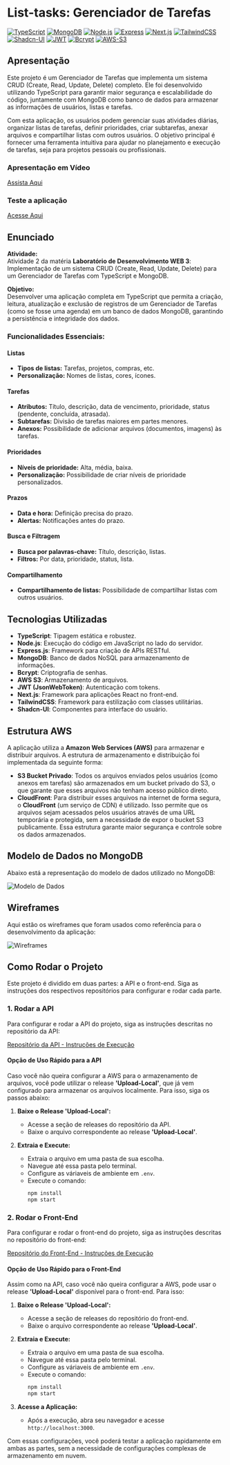 # List-tasks: Gerenciador de Tarefas

[![TypeScript](https://img.shields.io/badge/TypeScript-4.x-blue)](https://www.typescriptlang.org/) 
[![MongoDB](https://img.shields.io/badge/MongoDB-5.x-green)](https://www.mongodb.com/) 
[![Node.js](https://img.shields.io/badge/Node.js-18.x-green)](https://nodejs.org/) 
[![Express](https://img.shields.io/badge/Express-4.x-black)](https://expressjs.com/) 
[![Next.js](https://img.shields.io/badge/Next.js-13.x-black)](https://nextjs.org/) 
[![TailwindCSS](https://img.shields.io/badge/TailwindCSS-3.x-blue)](https://tailwindcss.com/)
[![Shadcn-UI](https://img.shields.io/badge/Shadcn--UI-Components-orange)](https://ui.shadcn.dev/)
[![JWT](https://img.shields.io/badge/JSONWebTokens-8.x-yellow)](https://www.npmjs.com/package/jsonwebtoken)
[![Bcrypt](https://img.shields.io/badge/Bcrypt-5.x-yellowgreen)](https://www.npmjs.com/package/bcrypt)
[![AWS-S3](https://img.shields.io/badge/AWS--S3-Cloud-orange)](https://aws.amazon.com/s3/)

## Apresentação
Este projeto é um Gerenciador de Tarefas que implementa um sistema CRUD (Create, Read, Update, Delete) completo. Ele foi desenvolvido utilizando TypeScript para garantir maior segurança e escalabilidade do código, juntamente com MongoDB como banco de dados para armazenar as informações de usuários, listas e tarefas.

Com esta aplicação, os usuários podem gerenciar suas atividades diárias, organizar listas de tarefas, definir prioridades, criar subtarefas, anexar arquivos e compartilhar listas com outros usuários. O objetivo principal é fornecer uma ferramenta intuitiva para ajudar no planejamento e execução de tarefas, seja para projetos pessoais ou profissionais.

### Apresentação em Vídeo
[Assista Aqui](https://youtu.be/pxnRsuvfBCc)
### Teste a aplicação
[Acesse Aqui](https://atv2-ldw3-front.vercel.app)


## Enunciado

**Atividade:**  
Atividade 2 da matéria **Laboratório de Desenvolvimento WEB 3**: Implementação de um sistema CRUD (Create, Read, Update, Delete) para um Gerenciador de Tarefas com TypeScript e MongoDB.

**Objetivo:**  
Desenvolver uma aplicação completa em TypeScript que permita a criação, leitura, atualização e exclusão de registros de um Gerenciador de Tarefas (como se fosse uma agenda) em um banco de dados MongoDB, garantindo a persistência e integridade dos dados.

### Funcionalidades Essenciais:

#### Listas
- **Tipos de listas:** Tarefas, projetos, compras, etc.
- **Personalização:** Nomes de listas, cores, ícones.

#### Tarefas
- **Atributos:** Título, descrição, data de vencimento, prioridade, status (pendente, concluída, atrasada).
- **Subtarefas:** Divisão de tarefas maiores em partes menores.
- **Anexos:** Possibilidade de adicionar arquivos (documentos, imagens) às tarefas.

#### Prioridades
- **Níveis de prioridade:** Alta, média, baixa.
- **Personalização:** Possibilidade de criar níveis de prioridade personalizados.

#### Prazos
- **Data e hora:** Definição precisa do prazo.
- **Alertas:** Notificações antes do prazo.

#### Busca e Filtragem
- **Busca por palavras-chave:** Título, descrição, listas.
- **Filtros:** Por data, prioridade, status, lista.

#### Compartilhamento
- **Compartilhamento de listas:** Possibilidade de compartilhar listas com outros usuários.

## Tecnologias Utilizadas

- **TypeScript**: Tipagem estática e robustez.
- **Node.js**: Execução do código em JavaScript no lado do servidor.
- **Express.js**: Framework para criação de APIs RESTful.
- **MongoDB**: Banco de dados NoSQL para armazenamento de informações.
- **Bcrypt**: Criptografia de senhas.
- **AWS S3**: Armazenamento de arquivos.
- **JWT (JsonWebToken)**: Autenticação com tokens.
- **Next.js**: Framework para aplicações React no front-end.
- **TailwindCSS**: Framework para estilização com classes utilitárias.
- **Shadcn-UI**: Componentes para interface do usuário.
  
## Estrutura AWS

A aplicação utiliza a **Amazon Web Services (AWS)** para armazenar e distribuir arquivos. A estrutura de armazenamento e distribuição foi implementada da seguinte forma:

- **S3 Bucket Privado**: Todos os arquivos enviados pelos usuários (como anexos em tarefas) são armazenados em um bucket privado do S3, o que garante que esses arquivos não tenham acesso público direto.
- **CloudFront**: Para distribuir esses arquivos na internet de forma segura, o **CloudFront** (um serviço de CDN) é utilizado. Isso permite que os arquivos sejam acessados pelos usuários através de uma URL temporária e protegida, sem a necessidade de expor o bucket S3 publicamente. Essa estrutura garante maior segurança e controle sobre os dados armazenados.

## Modelo de Dados no MongoDB

Abaixo está a representação do modelo de dados utilizado no MongoDB:

![Modelo de Dados](./models.png)

## Wireframes

Aqui estão os wireframes que foram usados como referência para o desenvolvimento da aplicação:

![Wireframes](./Wireframes.png)

## Como Rodar o Projeto

Este projeto é dividido em duas partes: a API e o front-end. Siga as instruções dos respectivos repositórios para configurar e rodar cada parte.

### 1. Rodar a API

Para configurar e rodar a API do projeto, siga as instruções descritas no repositório da API:

[Repositório da API - Instruções de Execução](https://github.com/lucasdwn/atv2-ldw3-api)

#### Opção de Uso Rápido para a API

Caso você não queira configurar a AWS para o armazenamento de arquivos, você pode utilizar o release **'Upload-Local'**, que já vem configurado para armazenar os arquivos localmente. Para isso, siga os passos abaixo:

1. **Baixe o Release 'Upload-Local':**
   - Acesse a seção de releases do repositório da API.
   - Baixe o arquivo correspondente ao release **'Upload-Local'**.

2. **Extraia e Execute:**
   - Extraia o arquivo em uma pasta de sua escolha.
   - Navegue até essa pasta pelo terminal.
   - Configure as váriaveis de ambiente em `.env`.
   - Execute o comando:
     ```bash
     npm install
     npm start
     ```

### 2. Rodar o Front-End

Para configurar e rodar o front-end do projeto, siga as instruções descritas no repositório do front-end:

[Repositório do Front-End - Instruções de Execução](https://github.com/lucasdwn/atv2-ldw3-front)

#### Opção de Uso Rápido para o Front-End

Assim como na API, caso você não queira configurar a AWS, pode usar o release **'Upload-Local'** disponível para o front-end. Para isso:

1. **Baixe o Release 'Upload-Local':**
   - Acesse a seção de releases do repositório do front-end.
   - Baixe o arquivo correspondente ao release **'Upload-Local'**.

2. **Extraia e Execute:**
   - Extraia o arquivo em uma pasta de sua escolha.
   - Navegue até essa pasta pelo terminal.
   - Configure as váriaveis de ambiente em `.env`.
   - Execute o comando:
     ```bash
     npm install
     npm start
     ```

3. **Acesse a Aplicação:**
   - Após a execução, abra seu navegador e acesse `http://localhost:3000`.

Com essas configurações, você poderá testar a aplicação rapidamente em ambas as partes, sem a necessidade de configurações complexas de armazenamento em nuvem.